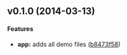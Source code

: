 <a name="v0.1.0"></a>
## v0.1.0 (2014-03-13)


#### Features

* **app:** adds all demo files ([b8473f58](https://github.com/EFEdcuationFirstMobile/turbo-bear/commit/b8473f58132a25b97c8c979847b7f6355ae3e45d))

